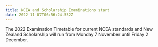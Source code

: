 ```yaml
---
title: NCEA and Scholarship Examinations start
date: 2022-11-07T06:56:24.552Z
---
```

The 2022 Examination Timetable for current NCEA standards and New Zealand Scholarship will run from Monday 7 November until Friday 2 December. 